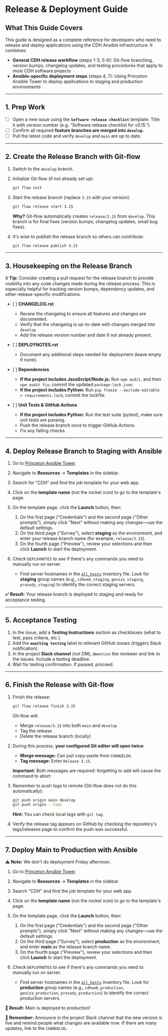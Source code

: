 # **Release & Deployment Guide**

## **What This Guide Covers**

This guide is designed as a complete reference for developers who need to release and deploy applications using the CDH Ansible infrastructure. It combines:

- **General CDH release workflow** (steps 1-3, 5-6): Git-flow branching, version bumps, changelog updates, and testing procedures that apply to most CDH software projects
- **Ansible-specific deployment steps** (steps 4, 7): Using Princeton Ansible Tower to deploy applications to staging and production environments

---

## **1. Prep Work**

* [ ] Open a new issue using the **`Software release checklist`** template. Title it with version number (e.g. “Software release checklist for v3.15.”)
* [ ] Confirm all required **feature branches are merged into `develop`**.
* [ ] Pull the latest code and verify `develop` and `main` are up to date.

---

## **2. Create the Release Branch with Git-flow**

1. Switch to the `develop` branch.
2. Initialize Git-flow (if not already set up):
   
   ```bash
   git flow init
   ```
3. Start the release branch (replace `3.15` with your version):

   ```bash
   git flow release start 3.15
   ```
   
   **Why?** Git-flow automatically creates `release/3.15` from `develop`. This branch is for final fixes (version bumps, changelog updates, small bug fixes).

4. It's wise to publish the release branch so others can contribute:

   ```bash
   git flow release publish 3.15
   ```



---

## **3. Housekeeping on the Release Branch**

**💡 Tip:** Consider creating a pull request for the release branch to provide visibility into any code changes made during the release process. This is especially helpful for tracking version bumps, dependency updates, and other release-specific modifications.

* \[ ] **CHANGELOG.rst**

  - Review the changelog to ensure all features and changes are documented.
  - Verify that the changelog is up-to-date with changes merged into `develop`.
  - Add the release version number and date if not already present.

* \[ ] **DEPLOYNOTES.rst**

    - Document any additional steps needed for deployment (leave empty if none).

* \[ ] **Dependencies**

    - **If the project includes JavaScript/Node.js:** Run `npm audit`, and then `npm audit fix`; commit the updated `package-lock.json`.
    - **If the project includes Python:** Run `pip freeze --exclude-editable > requirements.lock`; commit the lockfile.


* \[ ] **Unit Tests & GitHub Actions**

  - **If the project includes Python:** Run the test suite (pytest), make sure unit tests are passing.
  - Push the release branch once to trigger GitHub Actions.
  - Fix any failing checks.

---

## **4. Deploy Release Branch to Staging with Ansible**

1. Go to [Princeton Ansible Tower](https://ansible-tower.princeton.edu/#/home).
2. Navigate to **Resources** → **Templates** in the sidebar.
3. Search for "CDH" and find the job template for your web app.
4. Click on the **template name** (not the rocket icon) to go to the template's page.
5. On the template page, click the **Launch** button, then:

    1. On the first page ("Credentials") and the second page ("Other prompts"), simply click "Next" without making any changes—use the default settings.
    2. On the third page ("Survey"), select **staging** as the environment, and enter your release branch name (for example, `release/3.15`).
    3. On the fourth page ("Preview"), review your selections and then click **Launch** to start the deployment.

5. Check `DEPLOYNOTES` to see if there's any commands you need to manually run on server.

    - Find server hostnames in the [`all_hosts`](../inventory/all_hosts) inventory file. Look for **staging** group names (e.g., `cdhweb_staging`, `geniza_staging`, `prosody_staging`) to identify the correct staging servers.

**✅ Result:** Your release branch is deployed to staging and ready for acceptance testing.


---

## **5. Acceptance Testing**

1. In the issue, add a **Testing Instructions** section as checkboxes (what to test, pass criteria, etc.).
2. Add the **`awaiting testing`** label to relevant GitHub issues (triggers Slack notification).
3. In the project **Slack channel** (not DM), `@mention` the reviewer and link to the issues.
  Include a testing deadline.
4. Wait for testing confirmation. If passed, proceed.

---

## **6. Finish the Release with Git-flow**

1. Finish the release:

    ```bash
    git flow release finish 3.15
    ```

    Git-flow will:
    
    * Merge `release/3.15` into both `main` and `develop`
    * Tag the release
    * Delete the release branch (locally)

2. During this process, **your configured Git editor will open twice**:

    * **Merge message:** Can just copy-paste from `CHANGELOG`.
    * **Tag message:** Enter `Release 3.15`.

    **Important:** Both messages are required: forgetting to add will cause the command to abort

3. Remember to push tags to remote (Git-flow does not do this automatically):

    ```bash
    git push origin main develop
    git push origin --tags
    ```

    **Hint:** You can check local tags with `git tag`.

4. Verify the release tag appears on GitHub by checking the repository's tags/releases page to confirm the push was successful.

---

## **7. Deploy Main to Production with Ansible**

**⚠️ Note:** We don't do deployment Friday afternoon.

1. Go to [Princeton Ansible Tower](https://ansible-tower.princeton.edu/#/home).
2. Navigate to **Resources** → **Templates** in the sidebar.
3. Search "CDH" and find the job template for your web app.
4. Click on the **template name** (not the rocket icon) to go to the template's page.
5. On the template page, click the **Launch** button, then:

    1. On the first page ("Credentials") and the second page ("Other prompts"), simply click "Next" without making any changes—use the default settings.
    2. On the third page ("Survey"), select **production** as the environment, and enter **main** as the release branch name.
    3. On the fourth page ("Preview"), review your selections and then click **Launch** to start the deployment.

5. Check `DEPLOYNOTES` to see if there's any commands you need to manually run on server.

    - Find server hostnames in the [`all_hosts`](../inventory/all_hosts) inventory file. Look for **production** group names (e.g., `cdhweb_production`, `geniza_production`, `prosody_production`) to identify the correct production servers.


**🎉 Result:** Main is deployed to production!

**📢 Remember:** Announce in the project Slack channel that the new version is live and remind people what changes are available now. If there are many updates, link to the `CHANGELOG`. 

